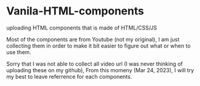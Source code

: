 # Vanila-HTML-components
uploading HTML components that is made of HTML/CSS/JS

Most of the components are from Youtube (not my original), I am just collecting them in order to make it bit easier to figure out what or when to use them.

Sorry that I was not able to collect all video url (I was never thinking of uploading these on my github),
From this momeny (Mar 24, 2023), I will try my best to leave referrence for each components.
